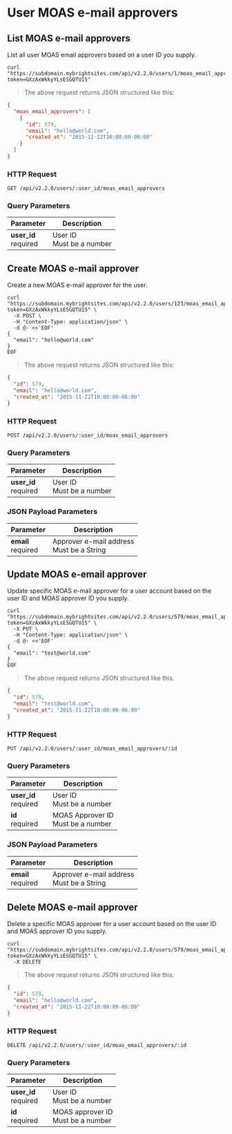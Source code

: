 # User MOAS e-mail approvers

## List MOAS e-mail approvers

List all user MOAS email approvers based on a user ID you supply.

```shell
curl "https://subdomain.mybrightsites.com/api/v2.2.0/users/1/moas_email_approvers?token=GXzAxWkkyYLsESGQTU15"
```

> The above request returns JSON structured like this:

```json
{
  "moas_email_approvers": [
    {
      "id": 579,
      "email": "hello@world.com",
      "created_at": "2015-11-22T10:00:00-06:00"
    }
  ]
}
```

### HTTP Request

`GET /api/v2.2.0/users/:user_id/moas_email_approvers`

### Query Parameters

Parameter | Description
--------- | -----------
<div><strong>user_id </strong></div><div>required</div> | <div>User ID</div><div>Must be a number</div>


## Create MOAS e-mail approver

Create a new MOAS e-mail approver for the user.

```shell
curl "https://subdomain.mybrightsites.com/api/v2.2.0/users/123/moas_email_approvers?token=GXzAxWkkyYLsESGQTU15" \
  -X POST \
  -H "Content-Type: application/json" \
  -d @- <<'EOF'
{
  "email": "hello@world.com"
}
EOF
```

> The above request returns JSON structured like this:

```json
{
  "id": 579,
  "email": "hello@world.com",
  "created_at": "2015-11-22T10:00:00-06:00"
}
```

### HTTP Request

`POST /api/v2.2.0/users/:user_id/moas_email_approvers`

### Query Parameters

Parameter | Description
--------- | -----------
<div><strong>user_id </strong></div><div>required</div> | <div>User ID</div><div>Must be a number</div>

### JSON Payload Parameters

Parameter | Description
--------- | -----------
<div><strong>email</strong></div><div>required</div> | <div>Approver e-mail address</div><div>Must be a String</div>

## Update MOAS e-email approver

Update specific MOAS e-mail approver for a user account based on the user ID and MOAS approver ID you supply.

```shell
curl "https://subdomain.mybrightsites.com/api/v2.2.0/users/579/moas_email_approvers/123?token=GXzAxWkkyYLsESGQTU15" \
  -X PUT \
  -H "Content-Type: application/json" \
  -d @- <<'EOF'
{
  "email": "test@world.com"
}
EOF
```

> The above request returns JSON structured like this:

```json
{
  "id": 579,
  "email": "test@world.com",
  "created_at": "2015-11-22T10:00:00-06:00"
}
```

### HTTP Request

`PUT /api/v2.2.0/users/:user_id/moas_email_approvers/:id`

### Query Parameters

Parameter | Description
--------- | -----------
<div><strong>user_id </strong></div><div>required</div> | <div>User ID</div><div>Must be a number</div>
<div><strong>id </strong></div><div>required</div> | <div>MOAS Approver ID</div><div>Must be a number</div>

### JSON Payload Parameters

Parameter | Description
--------- | -----------
<div><strong>email</strong></div><div>required</div> | <div>Approver e-mail address</div><div>Must be a String</div>

## Delete MOAS e-mail approver

Delete a specific MOAS approver for a user account based on the user ID and MOAS approver ID you supply.

```shell
curl "https://subdomain.mybrightsites.com/api/v2.2.0/users/579/moas_email_approvers/123?token=GXzAxWkkyYLsESGQTU15" \
  -X DELETE
```

> The above request returns JSON structured like this:

```json
{
  "id": 579,
  "email": "hello@world.com",
  "created_at": "2015-11-22T10:00:00-06:00"
}
```

### HTTP Request

`DELETE /api/v2.2.0/users/:user_id/moas_email_approvers/:id`

### Query Parameters

Parameter | Description
--------- | -----------
<div><strong>user_id </strong></div><div>required</div> | <div>User ID</div><div>Must be a number</div>
<div><strong>id </strong></div><div>required</div> | <div>MOAS approver ID</div><div>Must be a number</div>
